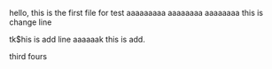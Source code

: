 hello,
this is the first file for test
aaaaaaaaa
aaaaaaaa
aaaaaaaa
this is change line

tk$his is add line
aaaaaak
this is add.

third
fours

